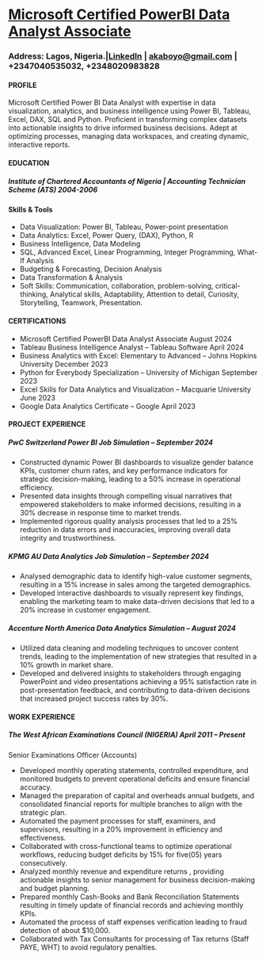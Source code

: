 # [Microsoft Certified PowerBI Data Analyst Associate](#Microsoft-Certified-PowerBI-Data-Analyst-Associate)  

### Address:  Lagos, Nigeria.|[LinkedIn](linkedin.com/in/adebayo-adebanjo-data-analyst) | akaboyo@gmail.com | +2347040535032, +2348020983828

#### PROFILE
Microsoft Certified Power BI Data Analyst with expertise in data visualization, analytics, and business intelligence using Power BI, Tableau, Excel, DAX, SQL and Python. Proficient in transforming complex datasets into actionable insights to drive informed business decisions. Adept at optimizing processes, managing data workspaces, and creating dynamic, interactive reports.


#### EDUCATION
##### Institute of Chartered Accountants of Nigeria | Accounting Technician Scheme (ATS)	            2004-2006

#### Skills & Tools
-  Data Visualization: Power BI, Tableau, Power-point presentation 
-  Data Analytics: Excel, Power Query, (DAX), Python, R
-  Business Intelligence, Data Modeling
-  SQL, Advanced Excel, Linear Programming, Integer Programming, What-If Analysis
-  Budgeting & Forecasting, Decision Analysis
-  Data Transformation & Analysis
-	Soft Skills: Communication, collaboration, problem-solving, critical-thinking, Analytical skills, Adaptability, Attention to detail, Curiosity, Storytelling, Teamwork, Presentation.
  
#### CERTIFICATIONS
-	Microsoft Certified PowerBI Data Analyst Associate                                                       August 2024
-	Tableau Business Intelligence Analyst – Tableau Software                                                 April 2024
-	Business Analytics with Excel: Elementary to Advanced – Johns Hopkins University                         December 2023
-	Python for Everybody Specialization – University of Michigan                                             September 2023
-	Excel Skills for Data Analytics and Visualization – Macquarie University                                 June 2023
-	Google Data Analytics Certificate – Google                                                               April 2023
                                                                                                
#### PROJECT EXPERIENCE 
##### PwC Switzerland Power BI Job Simulation – September 2024
-	Constructed dynamic Power BI dashboards to visualize gender balance KPIs, customer churn rates, and key performance indicators for strategic decision-making, leading to a 50% increase in operational efficiency.
-	Presented data insights through compelling visual narratives that empowered stakeholders to make informed decisions, resulting in a 30% decrease in response time to market trends.
-	Implemented rigorous quality analysis processes that led to a 25% reduction in data errors and inaccuracies, improving overall data integrity and trustworthiness.

##### KPMG AU Data Analytics Job Simulation – September 2024
-	Analysed demographic data to identify high-value customer segments, resulting in a 15% increase in sales among the targeted demographics.
-	Developed interactive dashboards to visually represent key findings, enabling the marketing team to make data-driven decisions that led to a 20% increase in customer engagement.
##### Accenture North America Data Analytics Simulation – August 2024
-	Utilized data cleaning and modeling techniques to uncover content trends, leading to the implementation of new strategies that resulted in a 10% growth in market share.
-	Developed and delivered insights to stakeholders through engaging PowerPoint and video presentations achieving a 95% satisfaction rate in post-presentation feedback, and contributing to data-driven decisions that increased project success rates by 30%.

#### WORK EXPERIENCE
##### The West African Examinations Council (NIGERIA) 	April 2011 – Present
Senior Examinations Officer (Accounts)	           
-	Developed monthly operating statements, controlled expenditure, and monitored budgets to prevent operational deficits and ensure financial accuracy.
-	Managed the preparation of capital and overheads annual budgets, and consolidated financial reports for multiple branches to align with the strategic plan.
-	Automated the payment processes for staff, examiners, and supervisors, resulting in a 20% improvement in efficiency and effectiveness.
-	Collaborated with cross-functional teams to optimize operational workflows, reducing budget deficits by 15% for five(05) years consecutively.
-	Analyzed monthly revenue and expenditure returns , providing actionable insights to senior management for business decision-making and budget planning. 
-	Prepared monthly Cash-Books and Bank Reconciliation Statements resulting in timely update of financial records and achieving monthly KPIs.
-	Automated the process of staff expenses verification leading to fraud detection of about $10,000.
-	Collaborated with Tax Consultants for processing of Tax returns (Staff PAYE, WHT) to avoid regulatory penalties.  

 




